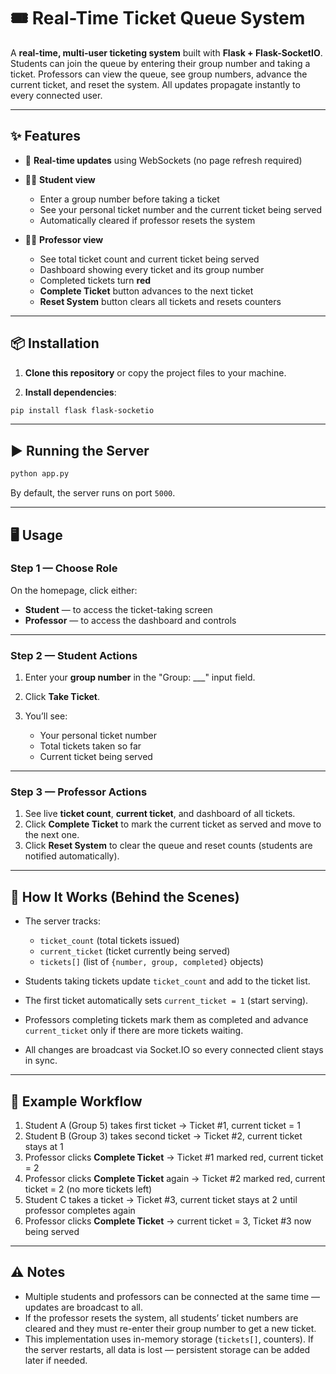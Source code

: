 # 🎟️ Real-Time Ticket Queue System

A **real-time, multi-user ticketing system** built with **Flask + Flask-SocketIO**.
Students can join the queue by entering their group number and taking a ticket. Professors can view the queue, see group numbers, advance the current ticket, and reset the system. All updates propagate instantly to every connected user.

---

## ✨ Features

* 🔄 **Real-time updates** using WebSockets (no page refresh required)
* 🧑‍🎓 **Student view**

  * Enter a group number before taking a ticket
  * See your personal ticket number and the current ticket being served
  * Automatically cleared if professor resets the system
* 👩‍🏫 **Professor view**

  * See total ticket count and current ticket being served
  * Dashboard showing every ticket and its group number
  * Completed tickets turn **red**
  * **Complete Ticket** button advances to the next ticket
  * **Reset System** button clears all tickets and resets counters

---

## 📦 Installation

1. **Clone this repository** or copy the project files to your machine.

2. **Install dependencies**:

```bash
pip install flask flask-socketio
```

---

## ▶️ Running the Server

```bash
python app.py
```

By default, the server runs on port `5000`.

---

## 🖥️ Usage

### Step 1 — Choose Role

On the homepage, click either:

* **Student** — to access the ticket-taking screen
* **Professor** — to access the dashboard and controls

---

### Step 2 — Student Actions

1. Enter your **group number** in the "Group: \_\_\_" input field.
2. Click **Take Ticket**.
3. You’ll see:

   * Your personal ticket number
   * Total tickets taken so far
   * Current ticket being served

---

### Step 3 — Professor Actions

1. See live **ticket count**, **current ticket**, and dashboard of all tickets.
2. Click **Complete Ticket** to mark the current ticket as served and move to the next one.
3. Click **Reset System** to clear the queue and reset counts (students are notified automatically).

---

## 🔄 How It Works (Behind the Scenes)

* The server tracks:

  * `ticket_count` (total tickets issued)
  * `current_ticket` (ticket currently being served)
  * `tickets[]` (list of `{number, group, completed}` objects)
* Students taking tickets update `ticket_count` and add to the ticket list.
* The first ticket automatically sets `current_ticket = 1` (start serving).
* Professors completing tickets mark them as completed and advance `current_ticket` only if there are more tickets waiting.
* All changes are broadcast via Socket.IO so every connected client stays in sync.

---

## 🧪 Example Workflow

1. Student A (Group 5) takes first ticket → Ticket #1, current ticket = 1
2. Student B (Group 3) takes second ticket → Ticket #2, current ticket stays at 1
3. Professor clicks **Complete Ticket** → Ticket #1 marked red, current ticket = 2
4. Professor clicks **Complete Ticket** again → Ticket #2 marked red, current ticket = 2 (no more tickets left)
5. Student C takes a ticket → Ticket #3, current ticket stays at 2 until professor completes again
6. Professor clicks **Complete Ticket** → current ticket = 3, Ticket #3 now being served

---

## ⚠️ Notes

* Multiple students and professors can be connected at the same time — updates are broadcast to all.
* If the professor resets the system, all students’ ticket numbers are cleared and they must re-enter their group number to get a new ticket.
* This implementation uses in-memory storage (`tickets[]`, counters). If the server restarts, all data is lost — persistent storage can be added later if needed.
